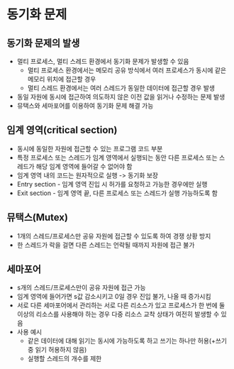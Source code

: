 # 동기화 문제
## 동기화 문제의 발생
- 멀티 프로세스, 멀티 스레드 환경에서 동기화 문제가 발생할 수 있음
  - 멀티 프로세스 환경에서는 메모리 공유 방식에서 여러 프로세스가 동시에 같은 메모리 위치에 접근할 경우
  - 멀티 스레드 환경에서는 여러 스레드가 동일한 데이터에 접근할 경우 발생
- 동일 자원에 동시에 접근하여 의도하지 않은 이전 값을 읽거나 수정하는 문제 발생
- 뮤택스와 세마포어를 이용하여 동기화 문제 해결 가능

## 임계 영역(critical section)
- 동시에 동일한 자원에 접근할 수 있는 프로그램 코드 부분
- 특정 프로세스 또는 스레드가 임계 영역에서 실행되는 동안 다른 프로세스 또는 스레드가 해당 임계 영역에 들어갈 수 없어야 함
- 임계 영역 내의 코드는 원자적으로 실행 -> 동기화 보장
- Entry section - 임계 영역 진입 시 허가를 요청하고 가능한 경우에만 실행
- Exit section - 임계 영역 끝, 다른 프로세스 또는 스레드가 실행 가능하도록 함

## 뮤택스(Mutex)
- 1개의 스레드/프로세스만 공유 자원에 접근할 수 있도록 하여 경쟁 상황 방지
- 한 스레드가 락을 걸면 다른 스레드는 언락될 때까지 자원에 접근 불가

## 세마포어
- s개의 스레드/프로세스만이 공유 자원에 접근 가능
- 임계 영역에 들어가면 s값 감소시키고 0일 경우 진입 불가, 나올 때 증가시킴
- 서로 다른 세마포어에서 관리하는 서로 다른 리소스가 있고 프로세스가 한 번에 둘 이상의 리소스를 사용해야 하는 경우 다중 리소스 교착 상태가 여전히 발생할 수 있음
- 사용 예시
  - 같은 데이터에 대해 읽기는 동시에 가능하도록 하고 쓰기는 하나만 허용(+쓰기 중 읽기 허용하지 않음)
  - 실행할 스레드의 개수를 제한